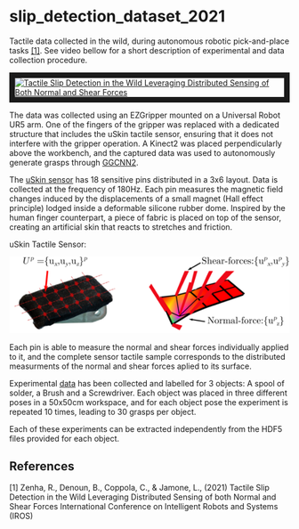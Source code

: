# slip_detection_dataset_2021
Tactile data collected in the wild, during autonomous robotic pick-and-place tasks [[1]](#1). See video bellow for a short description of experimental and data collection procedure.

<a href="https://www.youtube.com/watch?v=rdjgSdl7oQU" target="_blank"><img src="http://img.youtube.com/vi/rdjgSdl7oQU/0.jpg" 
alt="Tactile Slip Detection in the Wild Leveraging Distributed Sensing of Both Normal and Shear Forces" width="240" height="180" border="10" /></a>

The data was collected using an EZGripper mounted on a Universal Robot UR5 arm. One of the fingers of the gripper was replaced with a dedicated structure that includes the uSkin tactile sensor, ensuring that it does not interfere with the gripper operation. A Kinect2 was placed perpendicularly above the workbench, and the captured data was used to autonomously generate grasps through [GGCNN2](https://journals.sagepub.com/doi/full/10.1177/0278364919859066).

The [uSkin sensor](https://ieeexplore.ieee.org/abstract/document/8307485?casa_token=RghI6jquxKsAAAAA:PYxylx6reYD-enQwc1N99BtJVf0_Mh7EW4yGBc3zJyx_t0SI0VE6osIWL6rtN8vFOdv9XTk) has 18 sensitive pins distributed in a 3x6 layout. Data is collected at the frequency of 180Hz. Each pin measures the magnetic field changes induced by the displacements of a small magnet (Hall effect principle) 
lodged inside a deformable silicone rubber dome.
Inspired by the human finger counterpart, a piece of fabric is placed on top of the sensor, creating an artificial skin that reacts to stretches and friction.

uSkin Tactile Sensor:

![alt text][uskin_vis]

Each pin is able to measure the normal and shear forces individually applied to it, and the complete sensor tactile sample corresponds to the distributed measurments of the normal and shear forces aplied to its surface.


Experimental [data](https://github.com/ARQ-CRISP/slip_detection_dataset_2021/tree/main/data) has been collected and labelled for 3 objects: A spool of solder, a Brush and a Screwdriver. 
Each object was placed in three different poses in a 50x50cm workspace, and for each object pose the experiment is repeated 10 times, leading to 30 grasps per object.

Each of these experiments can be extracted independently from the HDF5 files provided for each object.


[uskin_vis]: https://github.com/ARQ-CRISP/slip_detection_dataset_2021/blob/main/images/sensor_vis.png "sensor_vis.png"
<!-- [uskin_vis]: images/sensor_vis.png "sensor_vis.png" -->

## References

<a id="1">[1]</a> 
Zenha, R., Denoun, B., Coppola, C., & Jamone, L., (2021)
Tactile Slip Detection in the Wild Leveraging Distributed Sensing of both Normal and Shear Forces
International Conference on Intelligent Robots and Systems (IROS)

